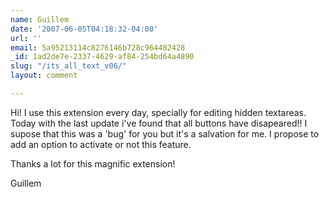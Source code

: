 ```yaml
---
name: Guillem
date: '2007-06-05T04:18:32-04:00'
url: ''
email: 5a95213114c8276146b728c964482428
_id: 1ad2de7e-2337-4629-af84-254bd64a4890
slug: "/its_all_text_v06/"
layout: comment

---
```


Hi!
I use this extension every day, specially for editing hidden textareas. Today with the last update i've found that all buttons have disapeared!!
I supose that this was a 'bug' for you but it's a salvation for me. I propose to add an option to activate or not this feature.

Thanks a lot for this magnific extension!

Guillem

